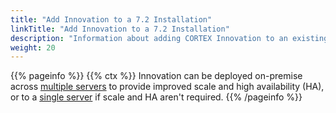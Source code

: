 ```yaml
---
title: "Add Innovation to a 7.2 Installation"
linkTitle: "Add Innovation to a 7.2 Installation"
description: "Information about adding CORTEX Innovation to an existing {{% ctx %}} 7.2 platform."
weight: 20
---
```


{{% pageinfo %}}
{{% ctx %}} Innovation can be deployed on-premise across [multiple servers](multiple-server-with-ha) to provide improved scale and high availability (HA), or to a [single server](single-server-without-ha) if scale and HA aren't required.
{{% /pageinfo %}}
